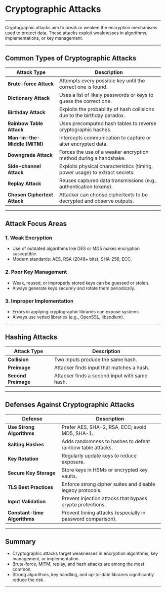 # Cryptographic Attacks

---

Cryptographic attacks aim to break or weaken the encryption mechanisms used to protect data. These attacks exploit weaknesses in algorithms, implementations, or key management.

---

## Common Types of Cryptographic Attacks

| Attack Type                  | Description                                                                 |
|------------------------------|-----------------------------------------------------------------------------|
| **Brute-force Attack**       | Attempts every possible key until the correct one is found.                 |
| **Dictionary Attack**        | Uses a list of likely passwords or keys to guess the correct one.          |
| **Birthday Attack**          | Exploits the probability of hash collisions due to the birthday paradox.   |
| **Rainbow Table Attack**     | Uses precomputed hash tables to reverse cryptographic hashes.              |
| **Man-in-the-Middle (MITM)** | Intercepts communication to capture or alter encrypted data.               |
| **Downgrade Attack**         | Forces the use of a weaker encryption method during a handshake.           |
| **Side-channel Attack**      | Exploits physical characteristics (timing, power usage) to extract secrets.|
| **Replay Attack**            | Reuses captured data transmissions (e.g., authentication tokens).          |
| **Chosen Ciphertext Attack** | Attacker can choose ciphertexts to be decrypted and observe outputs.       |

---

## Attack Focus Areas

### 1. **Weak Encryption**
- Use of outdated algorithms like DES or MD5 makes encryption susceptible.
- Modern standards: AES, RSA (2048+ bits), SHA-256, ECC.

### 2. **Poor Key Management**
- Weak, reused, or improperly stored keys can be guessed or stolen.
- Always generate keys securely and rotate them periodically.

### 3. **Improper Implementation**
- Errors in applying cryptographic libraries can expose systems.
- Always use vetted libraries (e.g., OpenSSL, libsodium).

---

## Hashing Attacks

| Attack Type       | Description                                 |
|-------------------|---------------------------------------------|
| **Collision**     | Two inputs produce the same hash.           |
| **Preimage**      | Attacker finds input that matches a hash.   |
| **Second Preimage** | Attacker finds a second input with same hash. |

---

## Defenses Against Cryptographic Attacks

| Defense                     | Description                                                              |
|-----------------------------|--------------------------------------------------------------------------|
| **Use Strong Algorithms**   | Prefer AES, SHA-2, RSA, ECC; avoid MD5, SHA-1.                           |
| **Salting Hashes**          | Adds randomness to hashes to defeat rainbow table attacks.              |
| **Key Rotation**            | Regularly update keys to reduce exposure.                               |
| **Secure Key Storage**      | Store keys in HSMs or encrypted key vaults.                             |
| **TLS Best Practices**      | Enforce strong cipher suites and disable legacy protocols.              |
| **Input Validation**        | Prevent injection attacks that bypass crypto protections.               |
| **Constant-time Algorithms**| Prevent timing attacks (especially in password comparison).             |

---

## Summary

- Cryptographic attacks target weaknesses in encryption algorithms, key management, or implementation.
- Brute-force, MITM, replay, and hash attacks are among the most common.
- Strong algorithms, key handling, and up-to-date libraries significantly reduce the risk.

---
